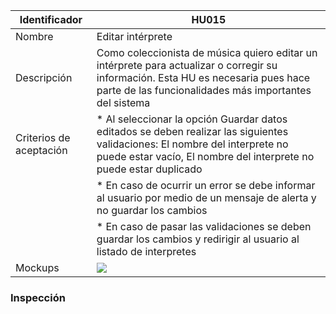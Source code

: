 | Identificador           | HU015                   | 
|-------------------------|------------------------------| 
| Nombre                  | Editar intérprete | 
| Descripción             | Como coleccionista de música quiero editar un intérprete para actualizar o corregir su información. Esta HU es necesaria pues hace parte de las funcionalidades más importantes del sistema | 
| Criterios de aceptación | * Al seleccionar la opción Guardar datos editados se deben realizar las siguientes validaciones: El nombre del interprete no puede estar vacío, El nombre del interprete no puede estar duplicado |
| | * En caso de ocurrir un error se debe informar al usuario por medio de un mensaje de alerta y no guardar los cambios |
| | * En caso de pasar las validaciones se deben guardar los cambios y redirigir al usuario al listado de interpretes |
| Mockups                 | ![](https://github.com/MISW-4101-Practicas/TutorialCanciones/wiki/mockups/editar_interprete.png)                 | 

### Inspección
